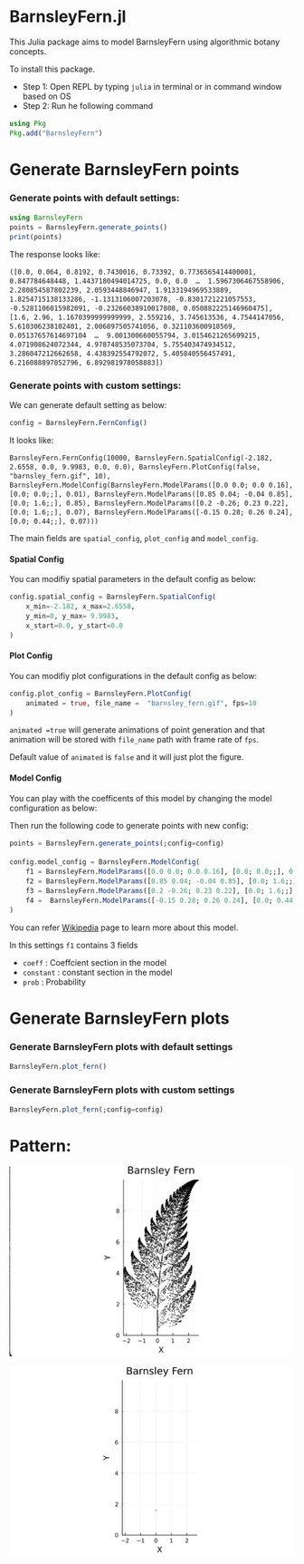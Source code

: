 # BarnsleyFern.jl

This Julia package aims to model BarnsleyFern using algorithmic botany concepts.

To install this package.

- Step 1: Open REPL by typing `julia` in terminal or in command window based on OS
- Step 2: Run he following command
```julia
using Pkg
Pkg.add("BarnsleyFern")
```


# Generate BarnsleyFern points

### Generate points with default settings:
```julia
using BarnsleyFern
points = BarnsleyFern.generate_points()
print(points)
```

The response looks like:

```
([0.0, 0.064, 0.8192, 0.7430016, 0.73392, 0.7736565414400001, 0.847784648448, 1.4437180494014725, 0.0, 0.0  …  1.5967306467558906, 2.280854587802239, 2.0593448846947, 1.9133194969533889, 1.8254715138133286, -1.1313106007203078, -0.8301721221057553, -0.5281106015982091, -0.23266038910017808, 0.050882225146960475], [1.6, 2.96, 1.1670399999999999, 2.559216, 3.745613536, 4.7544147056, 5.610306238102401, 2.006897505741056, 0.321103600918569, 0.05137657614697104  …  9.001300660055794, 3.0154621265699215, 4.071908624072344, 4.978748535073704, 5.755403474934512, 3.286047212662658, 4.438392554792072, 5.405840556457491, 6.216088897052796, 6.892981978058883])
```

### Generate points with custom settings:

We can generate default setting as below:
```julia
config = BarnsleyFern.FernConfig()
```
It looks like:
```
BarnsleyFern.FernConfig(10000, BarnsleyFern.SpatialConfig(-2.182, 2.6558, 0.0, 9.9983, 0.0, 0.0), BarnsleyFern.PlotConfig(false, "barnsley_fern.gif", 10), BarnsleyFern.ModelConfig(BarnsleyFern.ModelParams([0.0 0.0; 0.0 0.16], [0.0; 0.0;;], 0.01), BarnsleyFern.ModelParams([0.85 0.04; -0.04 0.85], [0.0; 1.6;;], 0.85), BarnsleyFern.ModelParams([0.2 -0.26; 0.23 0.22], [0.0; 1.6;;], 0.07), BarnsleyFern.ModelParams([-0.15 0.28; 0.26 0.24], [0.0; 0.44;;], 0.07)))
```
The main fields are `spatial_config`, `plot_config` and `model_config`.

#### Spatial Config
You can modifiy spatial parameters in the default config as below:

```julia
config.spatial_config = BarnsleyFern.SpatialConfig(
    x_min=-2.182, x_max=2.6558, 
    y_min=0, y_max= 9.9983, 
    x_start=0.0, y_start=0.0
)
```

#### Plot Config

You can modifiy plot configurations in the default config as below:

```julia
config.plot_config = BarnsleyFern.PlotConfig(
    animated = true, file_name =  "barnsley_fern.gif", fps=10
)
```

`animated =true` will generate animations of point generation and that animation will be stored with `file_name` path with frame rate of `fps`.

Default value of `animated` is `false` and it will just plot the figure.

#### Model Config

You can play with the coefficents of this model by changing the model configuration as below:


Then run the following code to generate points with new config:

```julia
points = BarnsleyFern.generate_points(;config=config)

config.model_config = BarnsleyFern.ModelConfig(
    f1 = BarnsleyFern.ModelParams([0.0 0.0; 0.0 0.16], [0.0; 0.0;;], 0.01),
    f2 = BarnsleyFern.ModelParams([0.85 0.04; -0.04 0.85], [0.0; 1.6;;], 0.85),
    f3 = BarnsleyFern.ModelParams([0.2 -0.26; 0.23 0.22], [0.0; 1.6;;], 0.07),
    f4 =  BarnsleyFern.ModelParams([-0.15 0.28; 0.26 0.24], [0.0; 0.44;;], 0.07)
)
```

You can refer [Wikipedia](https://en.wikipedia.org/wiki/Barnsley_fern) page to learn more about this model.

In this settings `f1` contains 3 fields
- `coeff` : Coeffcient section in the model
- `constant` : constant section in the model
- `prob` : Probability

# Generate BarnsleyFern plots

### Generate BarnsleyFern plots with default settings
```julia
BarnsleyFern.plot_fern()
```

### Generate BarnsleyFern plots with custom settings
```julia
BarnsleyFern.plot_fern(;config=config)
```

# Pattern:

![Image](https://github.com/efmanu/BarnsleyFern.jl/blob/main/docs/src/fern.png)


![Animation](https://github.com/efmanu/BarnsleyFern.jl/blob/main/docs/src/anim.gif)

